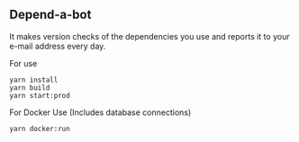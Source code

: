 ## Depend-a-bot

It makes version checks of the dependencies you use and reports it to your e-mail address every day.

For use

```
yarn install
yarn build
yarn start:prod
```

For Docker Use (Includes database connections)

```
yarn docker:run
```
